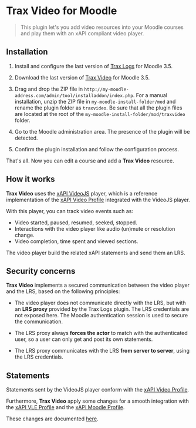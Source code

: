 # Trax Video for Moodle

> This plugin let's you add video resources into your Moodle courses 
and play them with an xAPI compliant video player.


## Installation

1. Install and configure the last version of 
[Trax Logs](https://github.com/trax-project/moodle-trax-logs) for Moodle 3.5.

2. Download the last version of [Trax Video](https://github.com/trax-project/moodle-trax-video/releases) 
for Moodle 3.5.

3. Drag and drop the ZIP file in `http://my-moodle-address.com/admin/tool/installaddon/index.php`. 
For a manual installation, unzip the ZIP file in `my-moodle-install-folder/mod` 
and rename the plugin folder as `traxvideo`. Be sure that all the plugin files 
are located at the root of the `my-moodle-install-folder/mod/traxvideo` folder.

4. Go to the Moodle administration area. The presence of the plugin will be detected.

5. Confirm the plugin installation and follow the configuration process.

That's all. Now you can edit a course and add a **Trax Video** resource.


## How it works

**Trax Video** uses the [xAPI VideoJS](https://github.com/jhaag75/xapi-videojs) player,
which is a reference implementation of the 
[xAPI Video Profile](https://liveaspankaj.gitbooks.io/xapi-video-profile/content/) 
integrated with the VideoJS player.

With this player, you can track video events such as:
- Video started, paused, resumed, seeked, stopped.
- Interactions with the video player like audio (un)mute or resolution change.
- Video completion, time spent and viewed sections.

The video player build the related xAPI statements and send them an LRS.


## Security concerns

**Trax Video** implements a secured communication between the video player
and the LRS, based on the following principles:

- The video player does not communicate directly with the LRS, 
but with an **LRS proxy** provided by the Trax Logs plugin.
The LRS credentials are not exposed here.
The Moodle authentication session is used to secure the communication. 

- The LRS proxy always **forces the actor** to match with the authenticated user,
so a user can only get and post its own statements.

- The LRS proxy communicates with the LRS **from server to server**,
using the LRS credentials.


## Statements

Statements sent by the VideoJS player conform with the 
[xAPI Video Profile](https://liveaspankaj.gitbooks.io/xapi-video-profile/content/).

Furthermore, **Trax Video** apply some changes for a smooth integration
with the [xAPI VLE Profile](http://doc.xapi.fr/profiles/vle) 
and the [xAPI Moodle Profile](http://doc.xapi.fr/profiles/moodle).

These changes are documented [here](http://doc.xapi.fr/profiles/moodle/events_vid).



